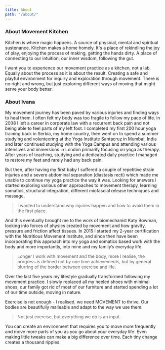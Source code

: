 ```yaml
---
title: About
path: "/about/"
---
```


### About Movement Kitchen 

Kitchen is where magic happens. A source of physical, mental and spiritual sustenance. Kitchen makes a home homely. It's a place of rekindling the joy of play, enjoying the process of making, getting the hands dirty. A place of connecting to our intuition, our inner wisdom, following the gut. 

I want you to experience our movement practice as a kitchen, not a lab. Equally about the process as it is about the result. Creating a safe and playful environment for inquiry and exploration through movement. There is no right and wrong, but just exploring different ways of moving that might serve your body better. 

### About Ivana 

My movement journey has been paved by various injuries and finding ways to heal them. I often felt my body was too fragile to follow my pace of life. In 2008 I left a career in corporate law with a recurrent back pain and not being able to feel parts of my left foot. I completed my first 200 hour yoga training back in Serbia, my home country, then went on to spend a summer studying and volunteering at the Yoga Institute Santacruz in Mumbai, India and later continued studying with the Yoga Campus and attending various intensives and immersions in London primarily focusing on yoga as therapy. After years of teaching, studying and a dedicated daily practice I managed to restore my feet and rarely had any back pain. 

But then, after having my first baby I suffered a couple of repetitive strain injuries and a severe abdominal separation (diastasis recti) which made me unable to continue my yoga practice the way it was. Looking for answers I started exploring various other approaches to movement therapy, learning somatics, structural integration, different miofascial release techniques and massage. 

> I wanted to understand why injuries happen and how to avoid them in the first place. 

And this eventually brought me to the work of biomechanist Katy Bowman, looking into forces of physics created by movement and how gravity, pressure and friction affect tissues. In 2015 I started my 2-year certification with the Nutritious Movement Institute, and since then have been incorporating this approach into my yoga and somatics based work with the body and more importantly, into mine and my family’s everyday life.

> Longer I work with movement and the body, more I realise, the progress is defined not by one time achievements, but by general blurring of the border between exercise and life. 

Over the last five years my lifestyle gradually transformed following my movement practice. I slowly replaced all my heeled shoes with minimal shoes, our family got rid of most of our furniture and started spending a lot of our time outside, moving in nature.

Exercise is not enough - I realised, we need MOVEMENT to thrive. Our bodies are beautifully malleable and adapt to the way we use them. 

> Not just exercise, but everything we do is an input.

You can create an environment that requires you to move more frequently and move more parts of you as you go about your everyday life. Even making little tweaks can make a big difference over time. Each tiny change creates a thousand ripples. 